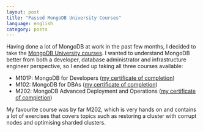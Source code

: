 ```yaml
---
layout: post
title: "Passed MongoDB University Courses"
language: english
category: posts
---
```


Having done a lot of MongoDB at work in the past few months, I decided to take the [MongoDB University courses](https://university.mongodb.com/courses). I wanted to understand MongoDB better from both a developer, database administrator and infrastructure engineer perspective, so I ended up taking all three courses available:

- M101P: MongoDB for Developers ([my certificate of completion](http://university.mongodb.com/course_completion/2fe018cde21a4019af1c0191a2cfc049))
- M102: MongoDB for DBAs ([my certificate of completion](http://university.mongodb.com/course_completion/5d44f5c400ce4189995d847f86e140e8))
- M202: MongoDB Advanced Deployment and Operations ([my certificate of completion](http://university.mongodb.com/course_completion/562cd686f1514b78a998fe806a9103e4))

My favourite course was by far M202, which is very hands on and contains a lot of exercises that covers topics such as restoring a cluster with corrupt nodes and optimising sharded clusters. 
